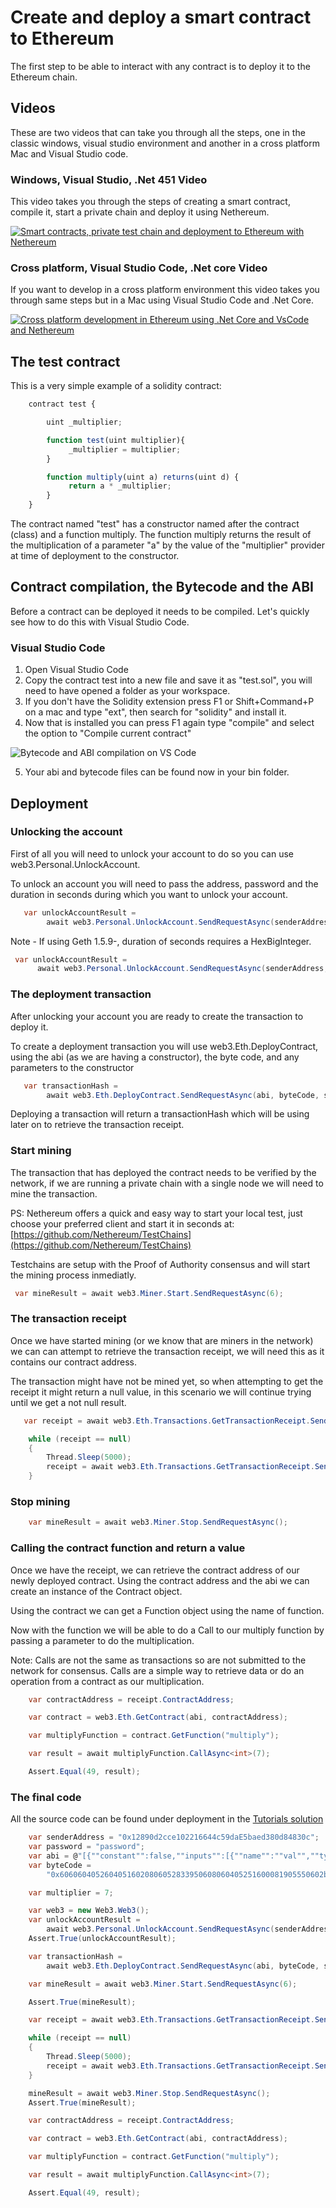 
# Create and deploy a smart contract to Ethereum

The first step to be able to interact with any contract is to deploy it to the Ethereum chain.

## Videos

These are two videos that can take you through all the steps, one in the classic windows, visual studio environment and another in a cross platform Mac and Visual Studio code.

### Windows, Visual Studio, .Net 451 Video
This video takes you through the steps of creating a smart contract, compile it, start a private chain and deploy it using Nethereum.

[![Smart contracts, private test chain and deployment to Ethereum with Nethereum](http://img.youtube.com/vi/4t5Z3eX59k4/0.jpg)](http://www.youtube.com/watch?v=4t5Z3eX59k4 "Smart contracts, private test chain and deployment to Ethereum with Nethereum")

### Cross platform, Visual Studio Code, .Net core Video

If you want to develop in a cross platform environment this video takes you through same steps but in a Mac using Visual Studio Code and .Net Core.

[![Cross platform development in Ethereum using .Net Core and VsCode and Nethereum](http://img.youtube.com/vi/M1qKcJyQcMY/0.jpg)](http://www.youtube.com/watch?v=M1qKcJyQcMY "Cross platform development in Ethereum using .Net Core and VsCode and Nethereum")

## The test contract
This is a very simple example of a solidity contract:

```javascript
    contract test {

        uint _multiplier;

        function test(uint multiplier){
             _multiplier = multiplier;
        }

        function multiply(uint a) returns(uint d) {
             return a * _multiplier;
        }
    }
```

The contract named "test" has a  constructor named after the contract (class) and a function multiply.
The function multiply returns the result of the multiplication of a parameter "a" by the value of the "multiplier" provider at time of deployment to the constructor.

## Contract compilation, the Bytecode and the ABI
Before a contract can be deployed it needs to be compiled. Let's quickly see how to do this with Visual Studio Code.

### Visual Studio Code

1. Open Visual Studio Code
2. Copy the contract test into a new file and save it as "test.sol", you will need to have opened a folder as your workspace.
3. If you don't have the Solidity extension press F1 or Shift+Command+P on a mac and type "ext", then search for "solidity" and install it.
4. Now that is installed you can press F1 again type "compile" and select the option to "Compile current contract"

![Bytecode and ABI compilation on VS Code](../screenshots/how-to-use-console-generator1.gif)


5. Your abi and bytecode files can be found now in your bin folder.

## Deployment

### Unlocking the account
First of all you will need to unlock your account to do so you can use web3.Personal.UnlockAccount.

To unlock an account you will need to pass the address, password and the duration in seconds during which you want to unlock your account.

```csharp
   var unlockAccountResult =
        await web3.Personal.UnlockAccount.SendRequestAsync(senderAddress, password, 120);
  ```
 Note - If using Geth 1.5.9-, duration of seconds requires a HexBigInteger.
  ```csharp
   var unlockAccountResult =
        await web3.Personal.UnlockAccount.SendRequestAsync(senderAddress, password, new HexBigInteger(120));
  ```

### The deployment transaction
After unlocking your account you are ready to create the transaction to deploy it.

To create a deployment transaction you will use web3.Eth.DeployContract, using the abi (as we are having a constructor), the byte code, and any parameters to the constructor

```csharp
   var transactionHash =
        await web3.Eth.DeployContract.SendRequestAsync(abi, byteCode, senderAddress, multiplier);
```

Deploying a transaction will return a transactionHash which will be using later on to retrieve the transaction receipt.

### Start mining

The transaction that has deployed the contract needs to be verified by the network, if we are running a private chain with a single node we will need to mine the transaction.

PS: Nethereum offers a quick and easy way to start your local test, just choose your preferred client and start it in seconds at: [https://github.com/Nethereum/TestChains](https://github.com/Nethereum/TestChains)

Testchains are setup with the Proof of Authority consensus and will start the mining process inmediatly.

```csharp
 var mineResult = await web3.Miner.Start.SendRequestAsync(6);
```

### The transaction receipt
Once we have started mining (or we know that are miners in the network) we can can attempt to retrieve the transaction receipt, we will need this as it contains our contract address.

The transaction might have not be mined yet, so when attempting to get the receipt it might return a null value, in this scenario we will continue trying until we get a not null result.

```csharp
   var receipt = await web3.Eth.Transactions.GetTransactionReceipt.SendRequestAsync(transactionHash);

    while (receipt == null)
    {
        Thread.Sleep(5000);
        receipt = await web3.Eth.Transactions.GetTransactionReceipt.SendRequestAsync(transactionHash);
    }
```

### Stop mining

```csharp
    var mineResult = await web3.Miner.Stop.SendRequestAsync();
```

### Calling the contract function and return a value
Once we have the receipt, we can retrieve the contract address of our newly deployed contract. Using the contract address and the abi we can create an instance of the Contract object.

Using the contract we can get a Function object using the name of function.

Now with the function we will be able to do a Call to our multiply function by passing a parameter to do the multiplication.

Note: Calls are not the same as transactions so are not submitted to the network for consensus. Calls are a simple way to retrieve data or do an operation from a contract as our multiplication.

```csharp
    var contractAddress = receipt.ContractAddress;

    var contract = web3.Eth.GetContract(abi, contractAddress);

    var multiplyFunction = contract.GetFunction("multiply");

    var result = await multiplyFunction.CallAsync<int>(7);

    Assert.Equal(49, result);
```

### The final code

All the source code can be found under deployment in the [Tutorials solution](https://github.com/Nethereum/Nethereum/tree/master/src/Nethereum.Tutorials)

```csharp
    var senderAddress = "0x12890d2cce102216644c59daE5baed380d84830c";
    var password = "password";
    var abi = @"[{""constant"":false,""inputs"":[{""name"":""val"",""type"":""int256""}],""name"":""multiply"",""outputs"":[{""name"":""d"",""type"":""int256""}],""type"":""function""},{""inputs"":[{""name"":""multiplier"",""type"":""int256""}],""type"":""constructor""}]";
    var byteCode =
        "0x60606040526040516020806052833950608060405251600081905550602b8060276000396000f3606060405260e060020a60003504631df4f1448114601a575b005b600054600435026060908152602090f3";

    var multiplier = 7;

    var web3 = new Web3.Web3();
    var unlockAccountResult =
        await web3.Personal.UnlockAccount.SendRequestAsync(senderAddress, password, 120);
    Assert.True(unlockAccountResult);

    var transactionHash =
        await web3.Eth.DeployContract.SendRequestAsync(abi, byteCode, senderAddress, multiplier);

    var mineResult = await web3.Miner.Start.SendRequestAsync(6);

    Assert.True(mineResult);

    var receipt = await web3.Eth.Transactions.GetTransactionReceipt.SendRequestAsync(transactionHash);

    while (receipt == null)
    {
        Thread.Sleep(5000);
        receipt = await web3.Eth.Transactions.GetTransactionReceipt.SendRequestAsync(transactionHash);
    }

    mineResult = await web3.Miner.Stop.SendRequestAsync();
    Assert.True(mineResult);

    var contractAddress = receipt.ContractAddress;

    var contract = web3.Eth.GetContract(abi, contractAddress);

    var multiplyFunction = contract.GetFunction("multiply");

    var result = await multiplyFunction.CallAsync<int>(7);

    Assert.Equal(49, result);

```
